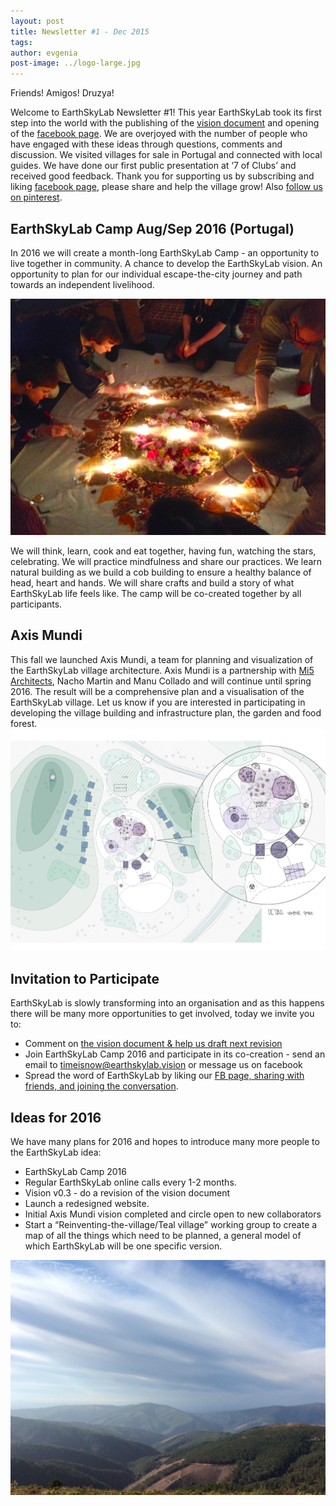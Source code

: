 ```yaml
---
layout: post
title: Newsletter #1 - Dec 2015
tags: 
author: evgenia
post-image: ../logo-large.jpg
---
```


Friends! Amigos! Druzya! 


Welcome to EarthSkyLab Newsletter #1! This year EarthSkyLab took its first step into the world with the publishing of the [vision document](http://earthskylab.vision/) and opening of the [facebook page](https://www.facebook.com/EarthSkyLab). We are overjoyed with the number of people who have engaged with these ideas through questions, comments and discussion. We visited villages for sale in Portugal and connected with local guides. We have done our first public presentation at ‘7 of Clubs’ and received good feedback. Thank you for supporting us by subscribing and liking [facebook page](https://www.facebook.com/EarthSkyLab), please share and help the village grow! Also [follow us on pinterest](https://www.pinterest.com/earthskylab/).

## EarthSkyLab Camp Aug/Sep 2016 (Portugal)
In 2016 we will create a month-long EarthSkyLab Camp - an opportunity to live together in community. A chance to develop the EarthSkyLab vision. An opportunity to plan for our individual escape-the-city journey and path towards an independent livelihood.

<img src="/public/images/Newsletter-1-image02.png" alt="hi" class="inline"/>

We will think, learn, cook and eat together, having fun, watching the stars, celebrating. We will practice mindfulness and share our practices. We learn natural building as we build a cob building to ensure a healthy balance  of head, heart and hands. We will share crafts and build a story of what EarthSkyLab life feels like. The camp will be co-created together by all participants.


## Axis Mundi
This fall we launched Axis Mundi, a team for planning and visualization of the EarthSkyLab village architecture. Axis Mundi is a partnership with [Mi5 Architects](http://mi5vr.com/), Nacho Martin and Manu Collado and will continue until spring 2016. The result will be a comprehensive plan and a visualisation of the EarthSkyLab village. 
Let us know if you are interested in participating in developing the village building and infrastructure plan, the garden and food forest.
<img src="/public/images/Newsletter-1-image00.jpg" alt="hi" class="inline"/>

## Invitation to Participate

EarthSkyLab is slowly transforming into an organisation and as this happens there will be many more opportunities to get involved, today we invite you to:

* Comment on [the vision document & help us draft next revision](https://docs.google.com/document/d/1tAfljuWUinLb99IwT8NxBvpntWv6LnkYSiyal9Bqd20/edit)
* Join EarthSkyLab Camp 2016 and participate in its co-creation - send an email to timeisnow@earthskylab.vision or message us on facebook
* Spread the word of EarthSkyLab by liking our [FB page, sharing with friends, and joining the conversation](https://www.facebook.com/EarthSkyLab). 

## Ideas for 2016

We have many plans for 2016 and hopes to introduce many more people to the EarthSkyLab idea:

* EarthSkyLab Camp 2016
* Regular EarthSkyLab online calls every 1-2 months.
* Vision v0.3 - do a revision of the vision document
* Launch a redesigned website.
* Initial Axis Mundi vision completed and circle open to new collaborators
* Start a “Reinventing-the-village/Teal village” working group to create a map of all the things which need to be planned, a general model of which EarthSkyLab will be one specific version.


<img src="/public/images/Newsletter-1-image03.jpg" alt="hi" class="inline"/>
